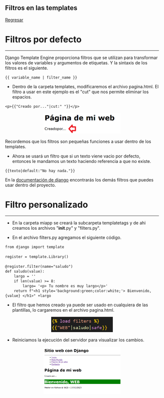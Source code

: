 ## Filtros en las templates 

[Regresar](/CodingBootcampsESPOL-RDDW/)

Filtros por defecto
===========

* * * 

Django Template Engine proporciona filtros que se utilizan para transformar los valores de variables y argumentos de etiquetas. Y la sintaxis de los filtros es el siguiente.

```django
{{ variable_name | filter_name }}
```

* Dentro de la carpeta templates, modificaremos el archivo pagina.html. El filtro a usar en este ejemplo es el "cut" que nos permite eliminar los espacios.

```django
<p>{{"Creado por..."|cut:" "}}</p>
```

<p align="center">
<img src="../imagenes/espacio.png" width="50%" alt="Banner"/>
</p>
Recordemos que los filtros son pequeñas funciones a usar dentro de los templates. 

* Ahora se usará un filtro que si un texto viene vacio por defecto, entonces le mandamos un texto haciendo referencia a que no existe. 


```django
{{texto|default:"No hay nada."}}
```

En la [documentación de django](https://docs.djangoproject.com/en/4.1/ref/templates/builtins/) encontrarás los demás filtros que puedes usar dentro del proyecto. 

Filtro personalizado
===========

* * *

* En la carpeta miapp se creará la subcarpeta templatetags y de ahi creamos los archivos "__init__.py" y "filters.py". 

* En el archivo filters.py agregamos el siguiente código. 


```django
from django import template

register = template.Library()

@register.filter(name="saludo")
def saludo(value):
    largo = ''
    if len(value) >= 8:
        largo= '<p> Tu nombre es muy largo</p>'
    return f"<h1 style='background:green;color:white;'> Bienvenido, {value} </h1>" +largo
```


* El filtro que hemos creado ya puede ser usado en cualquiera de las plantillas, lo cargaremos en el archivo pagina.html. 

<p align="center">
<img src="../imagenes/filter.png" width="40%" alt="Banner"/>
</p>

* Reiniciamos la ejecución del servidor para visualizar los cambios.

<p align="center">
<img src="../imagenes/filtro.png" width="50%" alt="Banner"/>
</p>